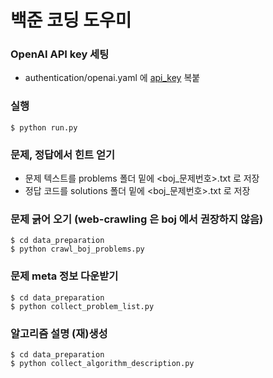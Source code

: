 # 백준 코딩 도우미


### OpenAI API key 세팅
- authentication/openai.yaml 에 [api_key](https://platform.openai.com/docs/quickstart) 복붙

### 실행
```
$ python run.py
```

### 문제, 정답에서 힌트 얻기
- 문제 텍스트를 problems 폴더 밑에 <boj_문제번호>.txt 로 저장
- 정답 코드를 solutions 폴더 밑에 <boj_문제번호>.txt 로 저장 


### 문제 긁어 오기 (web-crawling 은 boj 에서 권장하지 않음)
```
$ cd data_preparation
$ python crawl_boj_problems.py
```

### 문제 meta 정보 다운받기
```
$ cd data_preparation
$ python collect_problem_list.py
```

### 알고리즘 설명 (재)생성
```
$ cd data_preparation
$ python collect_algorithm_description.py 
```
